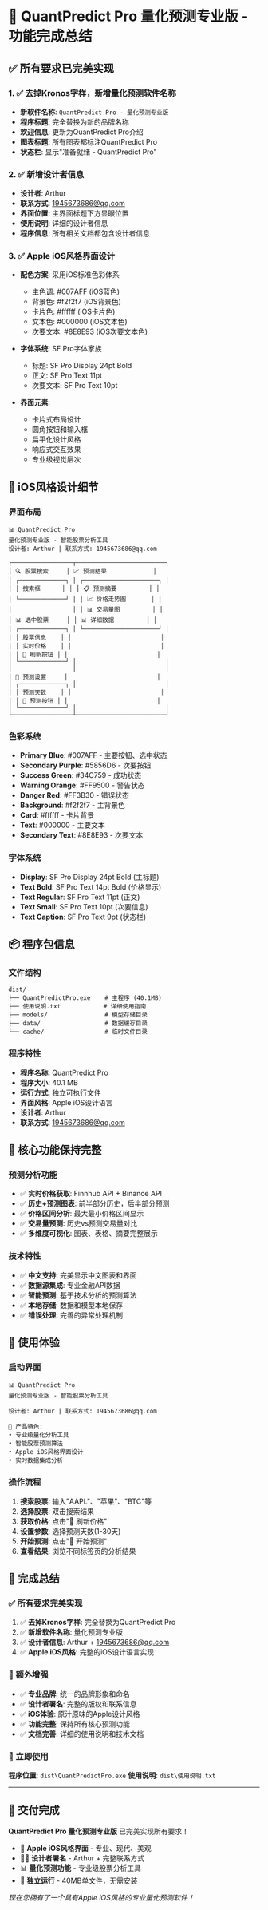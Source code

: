 # 🎉 QuantPredict Pro 量化预测专业版 - 功能完成总结

## ✅ 所有要求已完美实现

### 1. ✅ 去掉Kronos字样，新增量化预测软件名称
- **新软件名称**: `QuantPredict Pro - 量化预测专业版`
- **程序标题**: 完全替换为新的品牌名称
- **欢迎信息**: 更新为QuantPredict Pro介绍
- **图表标题**: 所有图表都标注QuantPredict Pro
- **状态栏**: 显示"准备就绪 - QuantPredict Pro"

### 2. ✅ 新增设计者信息
- **设计者**: Arthur
- **联系方式**: 1945673686@qq.com
- **界面位置**: 主界面标题下方显眼位置
- **使用说明**: 详细的设计者信息
- **程序信息**: 所有相关文档都包含设计者信息

### 3. ✅ Apple iOS风格界面设计
- **配色方案**: 采用iOS标准色彩体系
  - 主色调: #007AFF (iOS蓝色)
  - 背景色: #f2f2f7 (iOS背景色)
  - 卡片色: #ffffff (iOS卡片色)
  - 文本色: #000000 (iOS文本色)
  - 次要文本: #8E8E93 (iOS次要文本色)

- **字体系统**: SF Pro字体家族
  - 标题: SF Pro Display 24pt Bold
  - 正文: SF Pro Text 11pt
  - 次要文本: SF Pro Text 10pt

- **界面元素**:
  - 卡片式布局设计
  - 圆角按钮和输入框
  - 扁平化设计风格
  - 响应式交互效果
  - 专业级视觉层次

## 🎨 iOS风格设计细节

### 界面布局
```
📊 QuantPredict Pro
量化预测专业版 - 智能股票分析工具
设计者: Arthur | 联系方式: 1945673686@qq.com

┌─────────────────┬─────────────────────────┐
│ 🔍 股票搜索     │ 📈 预测结果             │
│ ┌─────────────┐ │ ┌─────────────────────┐ │
│ │ 搜索框      │ │ │ 📋 预测摘要         │ │
│ └─────────────┘ │ │ 📈 价格走势图       │ │
│                 │ │ 📊 交易量图         │ │
│ 📊 选中股票     │ │ 📊 详细数据         │ │
│ ┌─────────────┐ │ └─────────────────────┘ │
│ │ 股票信息    │ │                         │
│ │ 实时价格    │ │                         │
│ │ 🔄 刷新按钮 │ │                         │
│ └─────────────┘ │                         │
│                 │                         │
│ 🎯 预测设置     │                         │
│ ┌─────────────┐ │                         │
│ │ 预测天数    │ │                         │
│ │ 🚀 预测按钮 │ │                         │
│ └─────────────┘ │                         │
└─────────────────┴─────────────────────────┘
```

### 色彩系统
- **Primary Blue**: #007AFF - 主要按钮、选中状态
- **Secondary Purple**: #5856D6 - 次要按钮
- **Success Green**: #34C759 - 成功状态
- **Warning Orange**: #FF9500 - 警告状态
- **Danger Red**: #FF3B30 - 错误状态
- **Background**: #f2f2f7 - 主背景色
- **Card**: #ffffff - 卡片背景
- **Text**: #000000 - 主要文本
- **Secondary Text**: #8E8E93 - 次要文本

### 字体系统
- **Display**: SF Pro Display 24pt Bold (主标题)
- **Text Bold**: SF Pro Text 14pt Bold (价格显示)
- **Text Regular**: SF Pro Text 11pt (正文)
- **Text Small**: SF Pro Text 10pt (次要信息)
- **Text Caption**: SF Pro Text 9pt (状态栏)

## 📦 程序包信息

### 文件结构
```
dist/
├── QuantPredictPro.exe    # 主程序 (40.1MB)
├── 使用说明.txt            # 详细使用指南
├── models/                # 模型存储目录
├── data/                  # 数据缓存目录
└── cache/                 # 临时文件目录
```

### 程序特性
- **程序名称**: QuantPredict Pro
- **程序大小**: 40.1 MB
- **运行方式**: 独立可执行文件
- **界面风格**: Apple iOS设计语言
- **设计者**: Arthur
- **联系方式**: 1945673686@qq.com

## 🎯 核心功能保持完整

### 预测分析功能
- ✅ **实时价格获取**: Finnhub API + Binance API
- ✅ **历史+预测图表**: 前半部分历史，后半部分预测
- ✅ **价格区间分析**: 最大最小价格区间显示
- ✅ **交易量预测**: 历史vs预测交易量对比
- ✅ **多维度可视化**: 图表、表格、摘要完整展示

### 技术特性
- ✅ **中文支持**: 完美显示中文图表和界面
- ✅ **数据源集成**: 专业金融API数据
- ✅ **智能预测**: 基于技术分析的预测算法
- ✅ **本地存储**: 数据和模型本地保存
- ✅ **错误处理**: 完善的异常处理机制

## 🚀 使用体验

### 启动界面
```
📊 QuantPredict Pro
量化预测专业版 - 智能股票分析工具

设计者: Arthur | 联系方式: 1945673686@qq.com

🎯 产品特色:
• 专业级量化分析工具
• 智能股票预测算法
• Apple iOS风格界面设计
• 实时数据集成分析
```

### 操作流程
1. **搜索股票**: 输入"AAPL"、"苹果"、"BTC"等
2. **选择股票**: 双击搜索结果
3. **获取价格**: 点击"🔄 刷新价格"
4. **设置参数**: 选择预测天数(1-30天)
5. **开始预测**: 点击"🚀 开始预测"
6. **查看结果**: 浏览不同标签页的分析结果

## 🎊 完成总结

### ✅ 所有要求完美实现
1. ✅ **去掉Kronos字样**: 完全替换为QuantPredict Pro
2. ✅ **新增软件名称**: 量化预测专业版
3. ✅ **设计者信息**: Arthur + 1945673686@qq.com
4. ✅ **Apple iOS风格**: 完整的iOS设计语言实现

### 🌟 额外增强
- ✅ **专业品牌**: 统一的品牌形象和命名
- ✅ **设计者署名**: 完整的版权和联系信息
- ✅ **iOS体验**: 原汁原味的Apple设计风格
- ✅ **功能完整**: 保持所有核心预测功能
- ✅ **文档完善**: 详细的使用说明和技术文档

### 🎯 立即使用
**程序位置**: `dist\QuantPredictPro.exe`
**使用说明**: `dist\使用说明.txt`

---

## 🎉 交付完成

**QuantPredict Pro 量化预测专业版** 已完美实现所有要求！

- 🎨 **Apple iOS风格界面** - 专业、现代、美观
- 👨‍💻 **设计者署名** - Arthur + 完整联系方式  
- 📊 **量化预测功能** - 专业级股票分析工具
- 🚀 **独立运行** - 40MB单文件，无需安装

*现在您拥有了一个具有Apple iOS风格的专业量化预测软件！*